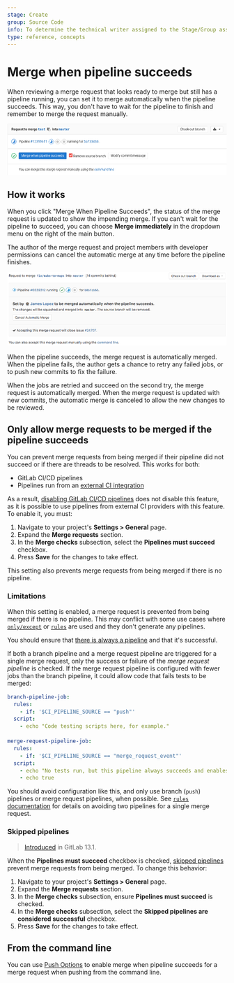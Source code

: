 ```yaml
---
stage: Create
group: Source Code
info: To determine the technical writer assigned to the Stage/Group associated with this page, see https://about.gitlab.com/handbook/engineering/ux/technical-writing/#designated-technical-writers
type: reference, concepts
---
```


# Merge when pipeline succeeds

When reviewing a merge request that looks ready to merge but still has a
pipeline running, you can set it to merge automatically when the
pipeline succeeds. This way, you don't have to wait for the pipeline to
finish and remember to merge the request manually.

![Enable](img/merge_when_pipeline_succeeds_enable.png)

## How it works

When you click "Merge When Pipeline Succeeds", the status of the merge
request is updated to show the impending merge. If you can't wait
for the pipeline to succeed, you can choose **Merge immediately**
in the dropdown menu on the right of the main button.

The author of the merge request and project members with developer permissions can
cancel the automatic merge at any time before the pipeline finishes.

![Status](img/merge_when_pipeline_succeeds_status.png)

When the pipeline succeeds, the merge request is automatically merged.
When the pipeline fails, the author gets a chance to retry any failed jobs,
or to push new commits to fix the failure.

When the jobs are retried and succeed on the second try, the merge request
is automatically merged. When the merge request is updated with
new commits, the automatic merge is canceled to allow the new
changes to be reviewed.

## Only allow merge requests to be merged if the pipeline succeeds

You can prevent merge requests from being merged if their pipeline did not succeed
or if there are threads to be resolved. This works for both:

- GitLab CI/CD pipelines
- Pipelines run from an [external CI integration](../integrations/overview.md#integrations-listing)

As a result, [disabling GitLab CI/CD pipelines](../../../ci/enable_or_disable_ci.md)
does not disable this feature, as it is possible to use pipelines from external
CI providers with this feature. To enable it, you must:

1. Navigate to your project's **Settings > General** page.
1. Expand the **Merge requests** section.
1. In the **Merge checks** subsection, select the **Pipelines must succeed** checkbox.
1. Press **Save** for the changes to take effect.

This setting also prevents merge requests from being merged if there is no pipeline.

### Limitations

When this setting is enabled, a merge request is prevented from being merged if there
is no pipeline. This may conflict with some use cases where [`only/except`](../../../ci/yaml/README.md#onlyexcept-advanced)
or [`rules`](../../../ci/yaml/README.md#rules) are used and they don't generate any pipelines.

You should ensure that [there is always a pipeline](https://gitlab.com/gitlab-org/gitlab-foss/-/issues/54226)
and that it's successful.

If both a branch pipeline and a merge request pipeline are triggered for a single
merge request, only the success or failure of the *merge request pipeline* is checked.
If the merge request pipeline is configured with fewer jobs than the branch pipeline,
it could allow code that fails tests to be merged:

```yaml
branch-pipeline-job:
  rules:
    - if: '$CI_PIPELINE_SOURCE == "push"'
  script:
    - echo "Code testing scripts here, for example."

merge-request-pipeline-job:
  rules:
    - if: '$CI_PIPELINE_SOURCE == "merge_request_event"'
  script:
    - echo "No tests run, but this pipeline always succeeds and enables merge."
    - echo true
```

You should avoid configuration like this, and only use branch (`push`) pipelines
or merge request pipelines, when possible. See [`rules` documentation](../../../ci/yaml/README.md#prevent-duplicate-pipelines)
for details on avoiding two pipelines for a single merge request.

### Skipped pipelines

> [Introduced](https://gitlab.com/gitlab-org/gitlab/-/issues/211482) in GitLab 13.1.

When the **Pipelines must succeed** checkbox is checked, [skipped pipelines](../../../ci/yaml/README.md#skip-pipeline) prevent
merge requests from being merged. To change this behavior:

1. Navigate to your project's **Settings > General** page.
1. Expand the **Merge requests** section.
1. In the **Merge checks** subsection, ensure **Pipelines must succeed** is checked.
1. In the **Merge checks** subsection, select the **Skipped pipelines are considered successful** checkbox.
1. Press **Save** for the changes to take effect.

## From the command line

You can use [Push Options](../push_options.md) to enable merge when pipeline succeeds
for a merge request when pushing from the command line.

<!-- ## Troubleshooting

Include any troubleshooting steps that you can foresee. If you know beforehand what issues
one might have when setting this up, or when something is changed, or on upgrading, it's
important to describe those, too. Think of things that may go wrong and include them here.
This is important to minimize requests for support, and to avoid doc comments with
questions that you know someone might ask.

Each scenario can be a third-level heading, e.g. `### Getting error message X`.
If you have none to add when creating a doc, leave this section in place
but commented out to help encourage others to add to it in the future. -->
